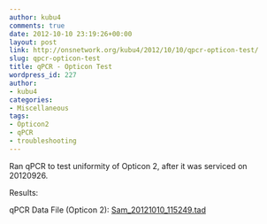 ```yaml
---
author: kubu4
comments: true
date: 2012-10-10 23:19:26+00:00
layout: post
link: http://onsnetwork.org/kubu4/2012/10/10/qpcr-opticon-test/
slug: qpcr-opticon-test
title: qPCR - Opticon Test
wordpress_id: 227
author:
- kubu4
categories:
- Miscellaneous
tags:
- Opticon2
- qPCR
- troubleshooting
---
```


Ran qPCR to test uniformity of Opticon 2, after it was serviced on 20120926.

Results:

qPCR Data File (Opticon 2): [Sam_20121010_115249.tad](http://eagle.fish.washington.edu/Arabidopsis/qPCR/Opticon/Sam_20121010_115249.tad)
